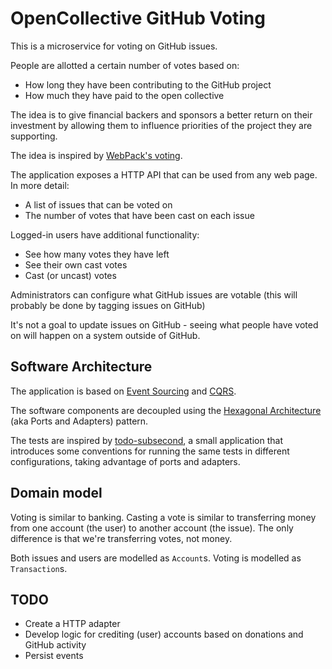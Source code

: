 # OpenCollective GitHub Voting

This is a microservice for voting on GitHub issues.

People are allotted a certain number of votes based on:

* How long they have been contributing to the GitHub project
* How much they have paid to the open collective

The idea is to give financial backers and sponsors a better return on their
investment by allowing them to influence priorities of the project they
are supporting.

The idea is inspired by [WebPack's voting](https://webpack.js.org/vote/).

The application exposes a HTTP API that can be used from any web page. In more detail:

* A list of issues that can be voted on
* The number of votes that have been cast on each issue

Logged-in users have additional functionality:

* See how many votes they have left
* See their own cast votes
* Cast (or uncast) votes

Administrators can configure what GitHub issues are votable (this will probably be done by tagging issues on GitHub)

It's not a goal to update issues on GitHub - seeing what people have voted on will happen on a system
outside of GitHub.

## Software Architecture

The application is based on [Event Sourcing](https://docs.microsoft.com/en-us/azure/architecture/patterns/event-sourcing)
and [CQRS](https://docs.microsoft.com/en-us/azure/architecture/patterns/cqrs).

The software components are decoupled using the [Hexagonal Architecture](http://alistair.cockburn.us/Hexagonal+architecture)
(aka Ports and Adapters) pattern.

The tests are inspired by [todo-subsecond](https://github.com/subsecondtdd/todo-subsecond), a small application
that introduces some conventions for running the same tests in different configurations, taking advantage of
ports and adapters.

## Domain model

Voting is similar to banking. Casting a vote is similar to transferring money from one account (the user)
to another account (the issue). The only difference is that we're transferring votes, not money.

Both issues and users are modelled as `Account`s. Voting is modelled as `Transaction`s.

## TODO

* Create a HTTP adapter
* Develop logic for crediting (user) accounts based on donations and GitHub activity
* Persist events